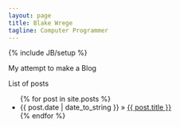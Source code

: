 ```yaml
---
layout: page
title: Blake Wrege
tagline: Computer Programmer
---
```

{% include JB/setup %}

My attempt to make a Blog
    


List of posts 

<ul class="posts">
  {% for post in site.posts %}
    <li><span>{{ post.date | date_to_string }}</span> &raquo; <a href="{{ BASE_PATH }}{{ post.url }}">{{ post.title }}</a></li>
  {% endfor %}
</ul>



